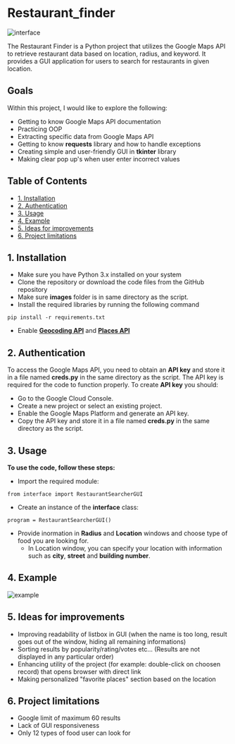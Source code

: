 # Restaurant_finder
![interface](https://github.com/WojciechStopka/restaurant_finder_v2/assets/44327221/e8fbbf5c-9a05-4385-b6cc-2c1c7877ddc5)

The Restaurant Finder is a Python project that utilizes the Google Maps API to retrieve restaurant data based on location, radius, and keyword. It provides a GUI application for users to search for restaurants in given location.

## **Goals**
Within this project, I would like to explore the following:

- Getting to know Google Maps API documentation
- Practicing OOP
- Extracting specific data from Google Maps API
- Getting to know **requests** library and how to handle exceptions
- Creating simple and user-friendly GUI in **tkinter** library
- Making clear pop up's when user enter incorrect values


## Table of Contents

- [1. Installation](https://github.com/WojciechStopka/Restaurant_finder#1-instalation)
- [2. Authentication](https://github.com/WojciechStopka/Restaurant_finder#2-authentication)
- [3. Usage](https://github.com/WojciechStopka/Restaurant_finder#3-usage)
- [4. Example](https://github.com/WojciechStopka/Restaurant_finder#4-example)
- [5. Ideas for improvements](https://github.com/WojciechStopka/Restaurant_finder#5-ideas-for-improvements)
- [6. Project limitations](https://github.com/WojciechStopka/Restaurant_finder#6-project-limitations)

## 1. Installation
- Make sure you have Python 3.x installed on your system
- Clone the repository or download the code files from the GitHub repository
- Make sure **images** folder is in same directory as the script.
- Install the required libraries by running the following command
```
pip install -r requirements.txt
```
- Enable **[Geocoding API](https://console.cloud.google.com/apis/library/geocoding-backend.googleapis.com?project=python-places-api-386609)** and **[Places API](https://console.cloud.google.com/apis/library/places-backend.googleapis.com?project=python-places-api-386609)**
## 2. Authentication
To access the Google Maps API, you need to obtain an **API key** and store it in a file named **creds.py** in the same directory as the script. The API key is required for the code to function properly.
To create **API key** you should:
- Go to the Google Cloud Console.
- Create a new project or select an existing project.
- Enable the Google Maps Platform and generate an API key.
- Copy the API key and store it in a file named **creds.py** in the same directory as the script.


## 3. Usage
**To use the code, follow these steps:**
- Import the required module:
```
from interface import RestaurantSearcherGUI
```
- Create an instance of the **interface** class:
```
program = RestaurantSearcherGUI()
```
- Provide inormation in **Radius** and **Location** windows and choose type of food you are looking for.
  - In Location window, you can specify your location with information such as **city**, **street** and **building number**.
## 4. Example
![example](https://github.com/WojciechStopka/restaurant_finder_v2/assets/44327221/ccf7ff06-554a-453f-9d8f-c7d938226f92)

## 5. Ideas for improvements

- Improving readability of listbox in GUI (when the name is too long, result goes out of the window, hiding all remaining informations)
- Sorting results by popularity/rating/votes etc... (Results are not displayed in any particular order)
- Enhancing utility of the project (for example: double-click on choosen record) that opens browser with direct link
- Making personalized "favorite places" section based on the location

## 6. Project limitations

- Google limit of maximum 60 results
- Lack of GUI responsiveness
- Only 12 types of food user can look for

